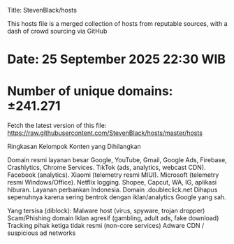 Title: StevenBlack/hosts

This hosts file is a merged collection of hosts from reputable sources,
with a dash of crowd sourcing via GitHub

# Date: 25 September 2025 22:30 WIB
# Number of unique domains: ±241.271

Fetch the latest version of this file: https://raw.githubusercontent.com/StevenBlack/hosts/master/hosts

Ringkasan Kelompok Konten yang Dihilangkan

Domain resmi layanan besar
Google, YouTube, Gmail, Google Ads, Firebase, Crashlytics, Chrome Services.
TikTok (ads, analytics, webcast CDN).
Facebook (analytics).
Xiaomi (telemetry resmi MIUI).
Microsoft (telemetry resmi Windows/Office).
Netflix logging.
Shopee, Capcut, WA, IG, aplikasi hiburan.
Layanan perbankan Indonesia.
Domain .doubleclick.net
Dihapus sepenuhnya karena sering bentrok dengan iklan/analytics Google yang sah.

Yang tersisa (diblock):
Malware host (virus, spyware, trojan dropper)
Scam/Phishing domain
Iklan agresif (gambling, adult ads, fake download)
Tracking pihak ketiga tidak resmi (non-core services)
Adware CDN / suspicious ad networks
